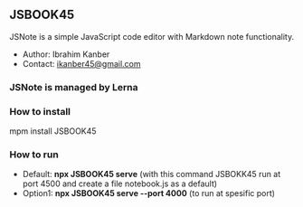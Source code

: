 ## JSBOOK45

JSNote is a simple JavaScript code editor with Markdown note functionality.

* Author: Ibrahim Kanber
* Contact: ikanber45@gmail.com

### JSNote is managed by Lerna


### How to install

mpm install JSBOOK45

### How to run

* Default: **npx JSBOOK45 serve**  (with this command JSBOKK45 run at port 4500 and create a file notebook.js as a default)
* Option1: **npx JSBOOK45 serve --port 4000** (to run at spesific port)
